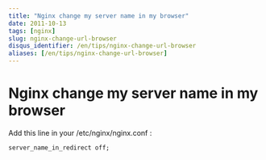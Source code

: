 ```yaml
---
title: "Nginx change my server name in my browser"
date: 2011-10-13
tags: [nginx]
slug: nginx-change-url-browser
disqus_identifier: /en/tips/nginx-change-url-browser
aliases: [/en/tips/nginx-change-url-browser]
---
```

# Nginx change my server name in my browser

Add this line in your /etc/nginx/nginx.conf :

```
server_name_in_redirect off;
```


